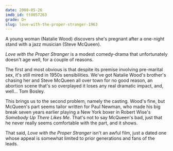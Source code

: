 ```yaml
---
date: 2008-05-26
imdb_id: tt0057263
grade: D+
slug: love-with-the-proper-stranger-1963
---
```


A young woman (Natalie Wood) discovers she's pregnant after a one-night stand with a jazz musician (Steve McQueen).

_Love with the Proper Stranger_ is a modest comedy-drama that unfortunately doesn't age well, for a couple of reasons.

The first and most obvious is that despite its premise involving pre-marital sex, it's still mired in 1950s sensibilities. We've got Natalie Wood's brother's chasing her and Steve McQueen all over town for no good reason, an abortion scene that's so overplayed it loses any real dramatic impact, and, well... Tom Bosley.

This brings us to the second problem, namely the casting. Wood's fine, but McQueen's part seems tailor written for Paul Newman, who made his big break seven years earlier playing a New York boxer in Robert Wise's <span data-imdb-id="tt0049778">_Somebody Up There Likes Me_</span>. That's not to say McQueen's bad, just that he never really seems comfortable with the part, and it shows.

That said, _Love with the Proper Stranger_ isn't an awful film, just a dated one whose appeal is somewhat limited to prior generations and fans of the leads.
